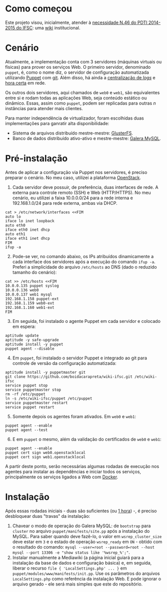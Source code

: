 # Como começou
Este projeto visou, inicialmente, atender à [necessidade N.46 do PDTI 2014-2015 do IFSC](http://dtic.ifsc.edu.br/files/pdti-2014-2015-versao-1.pdf): uma [wiki](http://www.mediawiki.org/wiki/MediaWiki) institucional.

# Cenário
Atualmente, a implementação conta com 3 servidores (máquinas virtuais ou físicas) para prover os serviços Web. O primeiro servidor, denominado `puppet`, é, como o nome diz, o servidor de configuração automatizada utilizando [Puppet](https://puppetlabs.com) com [git](https://git-scm.com). Além disso, há ainda a [centralização de *logs*](https://tools.ietf.org/html/rfc5424) e [hora certa](https://tools.ietf.org/html/rfc5905) em rede.

Os outros dois servidores, aqui chamados de `web0` e `web1`, são equivalentes entre si e rodam todas as aplicações Web, seja conteúdo estático ou dinâmico. Essas, assim como `puppet`, podem ser replicadas para outras *n* instâncias para atender mais clientes.

Para manter independência de virtualizador, foram escolhidas duas implementações para ganratir alta disponibilidade:

- Sistema de arquivos distribuído mestre-mestre: [GlusterFS](http://www.gluster.org).
- Banco de dados distribuído ativo-ativo e mestre-mestre: [Galera MySQL](http://galeracluster.com).

# Pré-instalação
Antes de aplicar a configuração via Puppet nos servidores, é preciso preparar o cenário. No meu caso, utilizei a plataforma [OpenStack](https://www.openstack.org/).

1. Cada servidor deve possuir, de preferência, duas interfaces de rede. A externa para controle remoto (SSH) e Web (HTTP/HTTPS). No meu cenário, eu utilizei a faixa 10.0.0.0/24 para a rede interna e 192.168.1.0/24 para rede externa, ambas via DHCP.
```
cat > /etc/network/interfaces <<FIM
auto lo
iface lo inet loopback
auto eth0
iface eth0 inet dhcp
auto eth1
iface eth1 inet dhcp
FIM
ifup -a
```
2. Pode-se ver, no comando abaixo, os IPs atribuídos dinamicamente a cada interface dos servidores após a execução do comando `ifup -a`. Preferi a simplicidade do arquivo `/etc/hosts` ao DNS (dado o reduzido tamanho do cenário):
```
cat >> /etc/hosts <<FIM
10.0.0.135 puppet syslog
10.0.0.136 web0
10.0.0.137 web1 mysql
192.168.1.158 puppet-ext
192.168.1.159 web0-ext
192.168.1.160 web1-ext
FIM
```
3. Em seguida, foi instalado o agente Puppet em cada servidor e colocado em espera:
```
aptitude update
aptitude -y safe-upgrade
aptitude install -y puppet
puppet agent --disable
```
4. Em `puppet`, foi instalado o servidor Puppet e integrado ao git para controle de versão da configuração automatizada:
```
aptitude install -y puppetmaster git
git clone https://github.com/boidacarapreta/wiki-ifsc.git /etc/wiki-ifsc
service puppet stop
service puppetmaster stop
rm -rf /etc/puppet
ln -s /etc/wiki-ifsc/puppet /etc/puppet
service puppetmaster restart
service puppet restart
```
5. Somente depois os agentes foram ativados. Em `web0` e `web1`:
```
puppet agent --enable
puppet agent --test
```
6. E em `puppet` o mesmo, além da validação do certificados de `web0` e `web1`:
```
puppet agent --enable
puppet cert sign web0.openstacklocal
puppet cert sign web1.openstacklocal
```
A partir deste ponto, serão necessárias algumas rodadas de execução nos agentes para instalar as dependências e iniciar todos os serviços, principalmente os serviços ligados a Web com [Docker](https://www.docker.com).

# Instalação
Após essas rodadas iniciais - duas são suficientes (ou [1 hora](https://docs.puppetlabs.com/references/latest/configuration.html#runinterval)) -, é preciso desbloquear duas "travas" da instalação:

1. Chavear o modo de operação do Galera MySQL: de `bootstrap` para `cluster` no arquivo `puppet/manifests/site.pp` após a instalação do MySQL. Para saber quando deve fazê-lo, o valor em `wsrep_cluster_size` deve estar em `3` e o estado de operação `wsrep_ready` em `ON` - obtido com o resultado do comando: `mysql --user=root --password=root --host mysql --port 13306 -e "show status like '%wsrep_%';"`.
2. Instalar manualmente a Mediawiki (a página inicial guiará para a instalação da base de dados e configuração básica) e, em seguida, liberar o recurso `file { 'LocalSettings.php' ... }` em `puppet/modules/www/manifests/init.pp`. Use os parâmetros do arquivos `LocalSettings.php` como referência da instalação Web. E pode ignorar o arquivo gerado - ele será mais simples que este do repositório.
